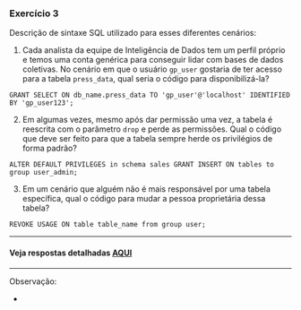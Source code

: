 ### Exercício 3

Descrição de sintaxe SQL utilizado para esses diferentes cenários:

1. Cada analista da equipe de Inteligência de Dados tem um perfil próprio e temos uma conta genérica para conseguir lidar com bases de dados coletivas. No cenário em que o usuário `gp_user` gostaria de ter acesso para a tabela `press_data`, qual seria o código para disponibilizá-la?

`GRANT SELECT ON db_name.press_data TO 'gp_user'@'localhost' IDENTIFIED BY 'gp_user123';`

2. Em algumas vezes, mesmo após dar permissão uma vez, a tabela é reescrita com o parâmetro `drop` e perde as permissões. Qual o código que deve ser feito para que a tabela sempre herde os privilégios de forma padrão?

`ALTER DEFAULT PRIVILEGES in schema sales GRANT INSERT ON tables to group user_admin;`

3. Em um cenário que alguém não é mais responsável por uma tabela específica, qual o código para mudar a pessoa proprietária dessa tabela?

`REVOKE USAGE ON table table_name from group user;`

________________
#### Veja respostas detalhadas **[AQUI](https://github.com/renatogcruz/atv_greenpeace/blob/main/atv_3/atv_3.ipynb)**


_______________
Observação:

-
